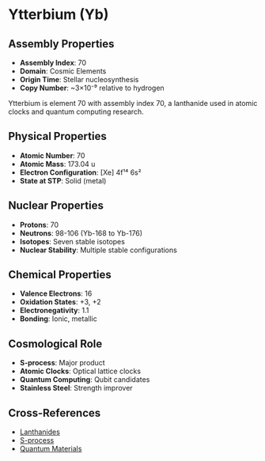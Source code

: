 # Ytterbium (Yb)

## Assembly Properties
- **Assembly Index**: 70
- **Domain**: Cosmic Elements
- **Origin Time**: Stellar nucleosynthesis
- **Copy Number**: ~3×10⁻⁹ relative to hydrogen

Ytterbium is element 70 with assembly index 70, a lanthanide used in atomic clocks and quantum computing research.

## Physical Properties
- **Atomic Number**: 70
- **Atomic Mass**: 173.04 u
- **Electron Configuration**: [Xe] 4f¹⁴ 6s²
- **State at STP**: Solid (metal)

## Nuclear Properties
- **Protons**: 70
- **Neutrons**: 98-106 (Yb-168 to Yb-176)
- **Isotopes**: Seven stable isotopes
- **Nuclear Stability**: Multiple stable configurations

## Chemical Properties
- **Valence Electrons**: 16
- **Oxidation States**: +3, +2
- **Electronegativity**: 1.1
- **Bonding**: Ionic, metallic

## Cosmological Role
- **S-process**: Major product
- **Atomic Clocks**: Optical lattice clocks
- **Quantum Computing**: Qubit candidates
- **Stainless Steel**: Strength improver

## Cross-References
- [Lanthanides](/domains/cosmic/elements/lanthanides.md)
- [S-process](/domains/cosmic/processes/s_process.md)
- [Quantum Materials](/domains/cosmic/materials/quantum.md)